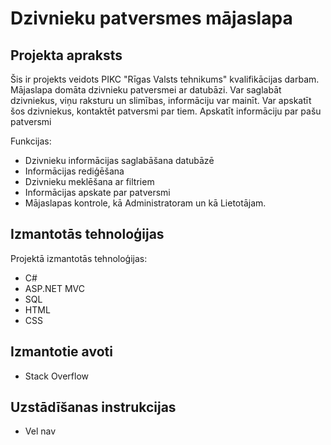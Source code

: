 # Dzivnieku patversmes mājaslapa

## Projekta apraksts
Šis ir projekts veidots PIKC "Rīgas Valsts tehnikums" kvalifikācijas darbam. Mājaslapa domāta dzivnieku patversmei ar datubāzi. Var saglabāt dzivniekus, viņu raksturu un slimības, informāciju var mainīt.
Var apskatīt šos dzivniekus, kontaktēt patversmi par tiem. Apskatīt informāciju par pašu patversmi

Funkcijas:
- Dzivnieku informācijas saglabāšana datubāzē
- Informācijas rediģēšana
- Dzivnieku meklēšana ar filtriem
- Informācijas apskate par patversmi
- Mājaslapas kontrole, kā Administratoram un kā Lietotājam.

## Izmantotās tehnoloģijas
Projektā izmantotās tehnoloģijas:
- C#
- ASP.NET MVC
- SQL
- HTML
- CSS

## Izmantotie avoti
- Stack Overflow

## Uzstādīšanas instrukcijas
- Vel nav
